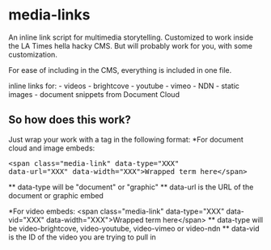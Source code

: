 media-links
====================

An inline link script for multimedia storytelling. Customized to work inside the LA Times hella hacky CMS. But will probably work for you, with some customization. 

For ease of including in the CMS, everything is included in one file. 

inline links for:
	- videos 
		- brightcove
		- youtube
		- vimeo
		- NDN
	- static images
	- document snippets from Document Cloud

So how does this work? 
----------------------
Just wrap your work with a tag in the following format:
*For document cloud and image embeds:
	<pre>\<span class="media-link" data-type="XXX" data-url="XXX" data-width="XXX"\>Wrapped term here\</span\></pre>
** data-type will be "document" or "graphic"
** data-url is the URL of the document or graphic embed

*For video embeds:
	\<span class="media-link" data-type="XXX" data-vid="XXX" data-width="XXX"\>Wrapped term here\</span\>
** data-type will be video-brightcove, video-youtube, video-vimeo or video-ndn
** data-vid is the ID of the video you are trying to pull in
